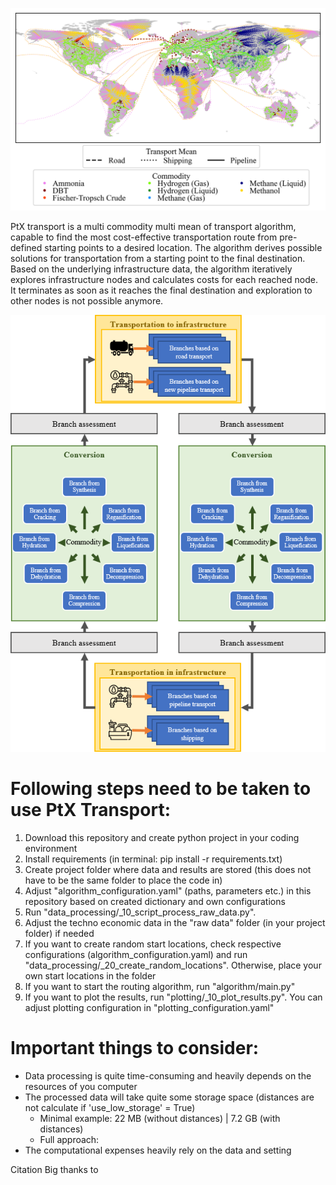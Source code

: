![](images/routes.png)

PtX transport is a multi commodity multi mean of transport algorithm,
capable to find the most cost-effective transportation route from pre-defined starting points to a desired location.
The algorithm derives possible solutions for transportation from a starting point to the final destination.
Based on the underlying infrastructure data, the algorithm iteratively explores infrastructure nodes and calculates
costs for each reached node. It terminates as soon as it reaches the final destination and exploration
to other nodes is not possible anymore.

<p align="center">
  <img src="images/graphical_abstract.png" />
</p>

# Following steps need to be taken to use PtX Transport:

1. Download this repository and create python project in your coding environment
2. Install requirements (in terminal: pip install -r requirements.txt)
3. Create project folder where data and results are stored (this does not have to be the same folder to place the code in)
4. Adjust "algorithm_configuration.yaml" (paths, parameters etc.) in this repository based on created dictionary and own configurations
5. Run "data_processing/_10_script_process_raw_data.py".
6. Adjust the techno economic data in the "raw data" folder (in your project folder) if needed
7. If you want to create random start locations, check respective configurations (algorithm_configuration.yaml) and run "data_processing/_20_create_random_locations". Otherwise, place your own start locations in the folder
8. If you want to start the routing algorithm, run "algorithm/main.py"
9. If you want to plot the results, run "plotting/_10_plot_results.py". You can adjust plotting configuration in "plotting_configuration.yaml"

# Important things to consider:

- Data processing is quite time-consuming and heavily depends on the resources of you computer
- The processed data will take quite some storage space (distances are not calculate if 'use_low_storage' = True)
  - Minimal example: 22 MB (without distances) | 7.2 GB (with distances)
  - Full approach: 
- The computational expenses heavily rely on the data and setting

Citation
Big thanks to
